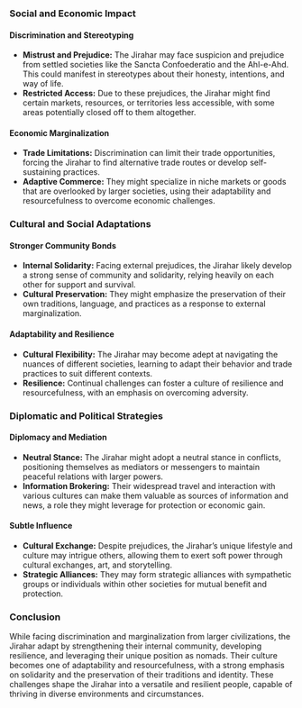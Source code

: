 ### Social and Economic Impact

#### Discrimination and Stereotyping
- **Mistrust and Prejudice:** The Jirahar may face suspicion and prejudice from settled societies like the Sancta Confoederatio and the Ahl-e-Ahd. This could manifest in stereotypes about their honesty, intentions, and way of life.
- **Restricted Access:** Due to these prejudices, the Jirahar might find certain markets, resources, or territories less accessible, with some areas potentially closed off to them altogether.

#### Economic Marginalization
- **Trade Limitations:** Discrimination can limit their trade opportunities, forcing the Jirahar to find alternative trade routes or develop self-sustaining practices.
- **Adaptive Commerce:** They might specialize in niche markets or goods that are overlooked by larger societies, using their adaptability and resourcefulness to overcome economic challenges.

### Cultural and Social Adaptations

#### Stronger Community Bonds
- **Internal Solidarity:** Facing external prejudices, the Jirahar likely develop a strong sense of community and solidarity, relying heavily on each other for support and survival.
- **Cultural Preservation:** They might emphasize the preservation of their own traditions, language, and practices as a response to external marginalization.

#### Adaptability and Resilience
- **Cultural Flexibility:** The Jirahar may become adept at navigating the nuances of different societies, learning to adapt their behavior and trade practices to suit different contexts.
- **Resilience:** Continual challenges can foster a culture of resilience and resourcefulness, with an emphasis on overcoming adversity.

### Diplomatic and Political Strategies

#### Diplomacy and Mediation
- **Neutral Stance:** The Jirahar might adopt a neutral stance in conflicts, positioning themselves as mediators or messengers to maintain peaceful relations with larger powers.
- **Information Brokering:** Their widespread travel and interaction with various cultures can make them valuable as sources of information and news, a role they might leverage for protection or economic gain.

#### Subtle Influence
- **Cultural Exchange:** Despite prejudices, the Jirahar’s unique lifestyle and culture may intrigue others, allowing them to exert soft power through cultural exchanges, art, and storytelling.
- **Strategic Alliances:** They may form strategic alliances with sympathetic groups or individuals within other societies for mutual benefit and protection.

### Conclusion

While facing discrimination and marginalization from larger civilizations, the Jirahar adapt by strengthening their internal community, developing resilience, and leveraging their unique position as nomads. Their culture becomes one of adaptability and resourcefulness, with a strong emphasis on solidarity and the preservation of their traditions and identity. These challenges shape the Jirahar into a versatile and resilient people, capable of thriving in diverse environments and circumstances.
